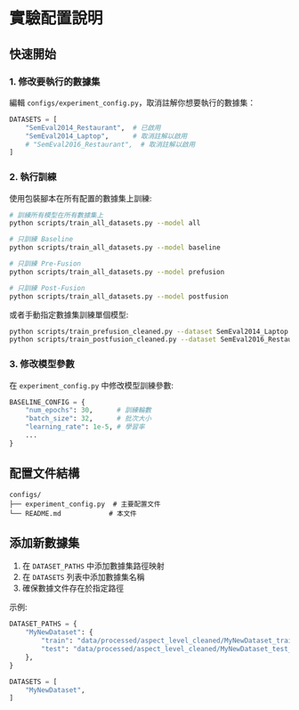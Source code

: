 # 實驗配置說明

## 快速開始

### 1. 修改要執行的數據集

編輯 `configs/experiment_config.py`，取消註解你想要執行的數據集：

```python
DATASETS = [
    "SemEval2014_Restaurant",  # 已啟用
    "SemEval2014_Laptop",      # 取消註解以啟用
    # "SemEval2016_Restaurant",  # 取消註解以啟用
]
```

### 2. 執行訓練

使用包裝腳本在所有配置的數據集上訓練:

```bash
# 訓練所有模型在所有數據集上
python scripts/train_all_datasets.py --model all

# 只訓練 Baseline
python scripts/train_all_datasets.py --model baseline

# 只訓練 Pre-Fusion
python scripts/train_all_datasets.py --model prefusion

# 只訓練 Post-Fusion
python scripts/train_all_datasets.py --model postfusion
```

或者手動指定數據集訓練單個模型:

```bash
python scripts/train_prefusion_cleaned.py --dataset SemEval2014_Laptop
python scripts/train_postfusion_cleaned.py --dataset SemEval2016_Restaurant
```

### 3. 修改模型參數

在 `experiment_config.py` 中修改模型訓練參數:

```python
BASELINE_CONFIG = {
    "num_epochs": 30,      # 訓練輪數
    "batch_size": 32,      # 批次大小
    "learning_rate": 1e-5, # 學習率
    ...
}
```

## 配置文件結構

```
configs/
├── experiment_config.py  # 主要配置文件
└── README.md            # 本文件
```

## 添加新數據集

1. 在 `DATASET_PATHS` 中添加數據集路徑映射
2. 在 `DATASETS` 列表中添加數據集名稱
3. 確保數據文件存在於指定路徑

示例:

```python
DATASET_PATHS = {
    "MyNewDataset": {
        "train": "data/processed/aspect_level_cleaned/MyNewDataset_train_cleaned.csv",
        "test": "data/processed/aspect_level_cleaned/MyNewDataset_test_cleaned.csv",
    },
}

DATASETS = [
    "MyNewDataset",
]
```
